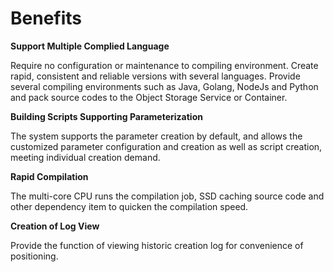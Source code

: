 # Benefits

**Support Multiple Complied Language**

Require no configuration or maintenance to compiling environment. Create rapid, consistent and reliable versions with several languages. Provide several compiling environments such as Java, Golang, NodeJs and Python and pack source codes to the Object Storage Service or Container.

**Building Scripts Supporting Parameterization**

The system supports the parameter creation by default, and allows the customized parameter configuration and creation as well as script creation, meeting individual creation demand.

**Rapid Compilation**

The multi-core CPU runs the compilation job, SSD caching source code and other dependency item to quicken the compilation speed.

**Creation of Log View**

Provide the function of viewing historic creation log for convenience of positioning.
